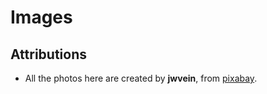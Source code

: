 # Images

## Attributions

- All the photos here are created by **jwvein**, from [pixabay](https://pixabay.com/users/jwvein-5584447/).
